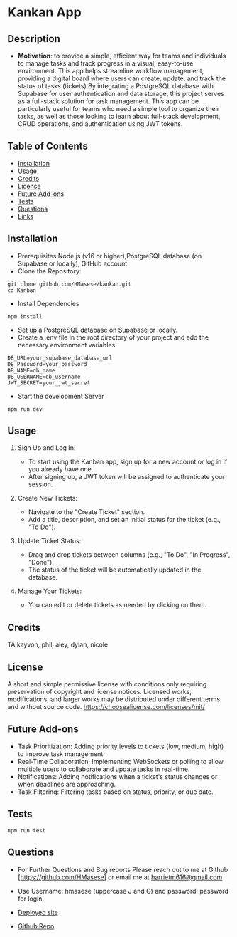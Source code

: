 # Kankan App

## Description

- **Motivation**: to provide a simple, efficient way for teams and individuals to manage tasks and track progress in a visual, easy-to-use environment. This app helps streamline workflow management, providing a digital board where users can create, update, and track the status of tasks (tickets).By integrating a PostgreSQL database with Supabase for user authentication and data storage, this project serves as a full-stack solution for task management. This app can be particularly useful for teams who need a simple tool to organize their tasks, as well as those looking to learn about full-stack development, CRUD operations, and authentication using JWT tokens.

## Table of Contents

- [Installation](#installation)
- [Usage](#usage)
- [Credits](#credits)
- [License](#license)
- [Future Add-ons](#future-add-ons)
- [Tests](#tests)
- [Questions](#questions)
- [Links](#links)

## Installation
- Prerequisites:Node.js (v16 or higher),PostgreSQL database (on Supabase or locally), GitHub account 
- Clone the Repository:
```
git clone github.com/HMasese/kankan.git
cd Kanban
```
- Install Dependencies
```
npm install
```
- Set up a PostgreSQL database on Supabase or locally.
- Create a .env file in the root directory of your project and add the necessary environment variables:
```
DB_URL=your_supabase_database_url
DB_Password=your_password
DB_NAME=db_name
DB_USERNAME=db_username
JWT_SECRET=your_jwt_secret
```
- Start the development Server
```
npm run dev
```

## Usage
1. Sign Up and Log In:

    - To start using the Kanban app, sign up for a new account or log in if you already have one.
    - After signing up, a JWT token will be assigned to authenticate your session.

2. Create New Tickets:

    - Navigate to the "Create Ticket" section.
    - Add a title, description, and set an initial status for the ticket (e.g., "To Do").

3. Update Ticket Status:

    - Drag and drop tickets between columns (e.g., "To Do", "In Progress", "Done").
    - The status of the ticket will be automatically updated in the database.

4. Manage Your Tickets:

    - You can edit or delete tickets as needed by clicking on them.

## Credits
TA kayvon, phil, aley, dylan, nicole

## License
A short and simple permissive license with conditions only requiring preservation of copyright and license notices. Licensed works, modifications, and larger works may be distributed under different terms and without source code. https://choosealicense.com/licenses/mit/

## Future Add-ons
- Task Prioritization: Adding priority levels to tickets (low, medium, high) to improve task management.
- Real-Time Collaboration: Implementing WebSockets or polling to allow multiple users to collaborate and update tasks in real-time.
- Notifications: Adding notifications when a ticket's status changes or when deadlines are approaching.
- Task Filtering: Filtering tasks based on status, priority, or due date.

## Tests
```
npm run test
```

## Questions
- For Further Questions and Bug reports Please reach out to me at Github [https://github.com/HMasese] or email me at harrietm616@gmail.com

- Use Username: hmasese (uppercase J and G) and password: password for login.
- [Deployed site]()
- [Github Repo](https://github.com/HMasese/kankan)